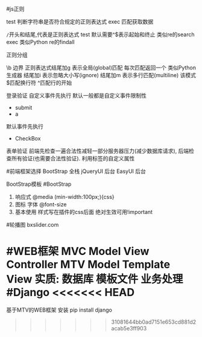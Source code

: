 #js正则

test    判断字符串是否符合规定的正则表达式
exec    匹配获取数据

`/`开头和结尾,代表是正则表达式
test 默认需要^$表示起始和终止 类似re的search
exec 类似Python re的findall

正则分组

\b  边界
正则表达式结尾加g 表示全局(global)匹配 每次匹配返回一个 类似Python生成器
结尾加i    表示忽略大小写(ignore)
结尾加m    表示多行匹配(multiline) 该模式$匹配换行符 ^匹配行的开始

登录验证
自定义事件先执行 默认一般都是自定义事件限制性

- submit
- a

默认事件先执行

- CheckBox

表单验证
前端先检查一遍合法性减轻一部分服务器压力(减少数据库请求), 后端检查所有验证(也需要合法性验证).
利用标签的自定义属性

#前端框架选择
BootStrap   全栈
jQueryUI    后台
EasyUI   后台

BootStrap模板
#BootStrap
1. 响应式
    @media (min-width:100px;){css}
2. 图标 字体
    @font-size
3. 基本使用
    样式写在插件的css后面 绝对生效可用!important

#轮播图
bxslider.com

#WEB框架
MVC Model View Controller
MTV Model Template View
实质: 数据库    模板文件    业务处理
#Django
<<<<<<< HEAD
=======
基于MTV的WEB框架
安装
pip install django


>>>>>>> 31081644bb0ad7151e653cd881d2acab5e3ff903
